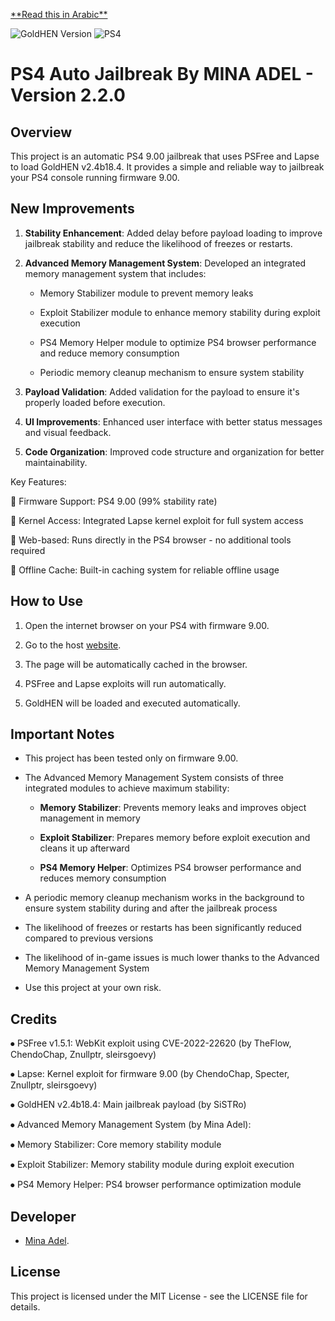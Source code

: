 [\*\*Read this in Arabic\*\*](./README\_AR.md)

![GoldHEN Version](https://img.shields.io/badge/GoldHEN-v2.4.1-yellow)
![PS4](https://img.shields.io/badge/PS4-9.00%2B-blue)

# PS4 Auto Jailbreak By MINA ADEL - Version 2.2.0




## Overview

This project is an automatic PS4 9.00 jailbreak that uses PSFree and Lapse to load GoldHEN v2.4b18.4. It provides a simple and reliable way to jailbreak your PS4 console running firmware 9.00.

## New Improvements

1. **Stability Enhancement**: Added delay before payload loading to improve jailbreak stability and reduce the likelihood of freezes or restarts.

2. **Advanced Memory Management System**: Developed an integrated memory management system that includes:

   * Memory Stabilizer module to prevent memory leaks

   * Exploit Stabilizer module to enhance memory stability during exploit execution

   * PS4 Memory Helper module to optimize PS4 browser performance and reduce memory consumption

   * Periodic memory cleanup mechanism to ensure system stability

3. **Payload Validation**: Added validation for the payload to ensure it's properly loaded before execution.

4. **UI Improvements**: Enhanced user interface with better status messages and visual feedback.

5. **Code Organization**: Improved code structure and organization for better maintainability.

Key Features:

🎯 Firmware Support: PS4 9.00 (99% stability rate)

🔗 Kernel Access: Integrated Lapse kernel exploit for full system access

📱 Web-based: Runs directly in the PS4 browser - no additional tools required

💾 Offline Cache: Built-in caching system for reliable offline usage

## How to Use

1. Open the internet browser on your PS4 with firmware 9.00.

2. Go to the host [website](https://minaadel551.github.io/ps4host/).

3. The page will be automatically cached in the browser.

4. PSFree and Lapse exploits will run automatically.

5. GoldHEN will be loaded and executed automatically.

## Important Notes

* This project has been tested only on firmware 9.00.

* The Advanced Memory Management System consists of three integrated modules to achieve maximum stability:

  * **Memory Stabilizer**: Prevents memory leaks and improves object management in memory

  * **Exploit Stabilizer**: Prepares memory before exploit execution and cleans it up afterward

  * **PS4 Memory Helper**: Optimizes PS4 browser performance and reduces memory consumption

* A periodic memory cleanup mechanism works in the background to ensure system stability during and after the jailbreak process

* The likelihood of freezes or restarts has been significantly reduced compared to previous versions

* The likelihood of in-game issues is much lower thanks to the Advanced Memory Management System

* Use this project at your own risk.

## Credits

⦁	PSFree v1.5.1: WebKit exploit using CVE-2022-22620 (by TheFlow, ChendoChap, Znullptr, sleirsgoevy)

⦁	Lapse: Kernel exploit for firmware 9.00 (by ChendoChap, Specter, Znullptr, sleirsgoevy)

⦁	GoldHEN v2.4b18.4: Main jailbreak payload (by SiSTRo)

⦁	Advanced Memory Management System (by Mina Adel):

⦁	Memory Stabilizer: Core memory stability module

⦁	Exploit Stabilizer: Memory stability module during exploit execution

⦁	PS4 Memory Helper: PS4 browser performance optimization module


## Developer

* [Mina Adel](https://minaadel551.github.io).

## License

This project is licensed under the MIT License - see the LICENSE file for details.

